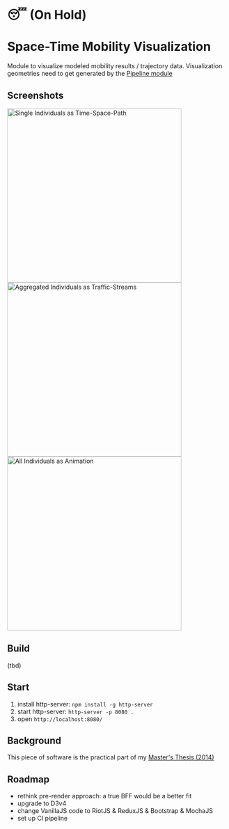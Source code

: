 # :sleeping: (On Hold)

# Space-Time Mobility Visualization

Module to visualize modeled mobility results / trajectory data. Visualization geometries need to get generated by the [Pipeline module](https://github.com/teeschke/space-time-mobility-vis-pipeline)

## Screenshots

<img alt="Single Individuals as Time-Space-Path" src="http://dante.bplaced.net/img/screenshot_fallbeispiel1.png" width="400">

<img alt="Aggregated Individuals as Traffic-Streams" src="http://dante.bplaced.net/img/screenshot_fallbeispiel2.png" width="400">

<img alt="All Individuals as Animation" src="http://dante.bplaced.net/img/screenshot_fallbeispiel3.png" width="400">

## Build

(tbd)

## Start

1. install http-server: `npm install -g http-server`
2. start http-server: `http-server -p 8080 .`
3. open `http://localhost:8080/`

## Background

This piece of software is the practical part of my [Master's Thesis (2014)](MA_Daniel_Teske_2014.pdf)

## Roadmap

- rethink pre-render approach: a true BFF would be a better fit
- upgrade to D3v4
- change VanillaJS code to RiotJS & ReduxJS & Bootstrap & MochaJS
- set up CI pipeline

